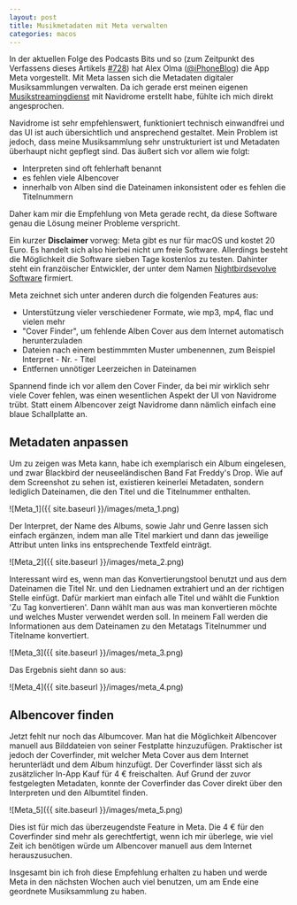 ```yaml
---
layout: post
title: Musikmetadaten mit Meta verwalten
categories: macos
---
```


In der aktuellen Folge des Podcasts Bits und so (zum Zeitpunkt des Verfassens dieses Artikels [#728](https://www.bitsundso.de/bus728/926/)) hat Alex Olma ([@iPhoneBlog](https://twitter.com/iPhoneBlog)) die App Meta vorgestellt. Mit Meta lassen sich die Metadaten digitaler Musiksammlungen verwalten.
Da ich gerade erst meinen eigenen [Musikstreamingdienst](https://mialikescoffee.com/musicstreaming/) mit Navidrome erstellt habe, fühlte ich mich direkt angesprochen.
  
Navidrome ist sehr empfehlenswert, funktioniert technisch einwandfrei und das UI ist auch übersichtlich und ansprechend gestaltet. Mein Problem ist jedoch, dass meine Musiksammlung sehr unstrukturiert ist und Metadaten überhaupt nicht gepflegt sind. Das äußert sich vor allem wie folgt:

* Interpreten sind oft fehlerhaft benannt
* es fehlen viele Albencover
* innerhalb von Alben sind die Dateinamen inkonsistent oder es fehlen die Titelnummern

Daher kam mir die Empfehlung von Meta gerade recht, da diese Software genau die Lösung meiner Probleme verspricht.

Ein kurzer **Disclaimer** vorweg: Meta gibt es nur für macOS und kostet 20 Euro. Es handelt sich also hierbei nicht um freie Software. Allerdings besteht die Möglichkeit die Software sieben Tage kostenlos zu testen.
Dahinter steht ein franzöischer Entwickler, der unter dem Namen [Nightbirdsevolve Software](https://www.nightbirdsevolve.com/) firmiert.

Meta zeichnet sich unter anderen durch die folgenden Features aus:

* Unterstützung vieler verschiedener Formate, wie mp3, mp4, flac und vielen mehr
* "Cover Finder", um fehlende Alben Cover aus dem Internet automatisch herunterzuladen
* Dateien nach einem bestimmmten Muster umbenennen, zum Beispiel Interpret - Nr. - Titel
* Entfernen unnötiger Leerzeichen in Dateinamen

Spannend finde ich vor allem den Cover Finder, da bei mir wirklich sehr viele Cover fehlen, was einen wesentlichen Aspekt der UI von Navidrome trübt. Statt einem Albencover zeigt Navidrome dann nämlich einfach eine blaue Schallplatte an.


## Metadaten anpassen

Um zu zeigen was Meta kann, habe ich exemplarisch ein Album eingelesen, und zwar Blackbird der neuseeländischen Band Fat Freddy's Drop.
Wie auf dem Screenshot zu sehen ist, existieren keinerlei Metadaten, sondern lediglich Dateinamen, die den Titel und die Titelnummer enthalten.

![Meta_1]({{ site.baseurl }}/images/meta_1.png)

Der Interpret, der Name des Albums, sowie Jahr und Genre lassen sich einfach ergänzen, indem man alle Titel markiert und dann das jeweilige Attribut unten links ins entsprechende Textfeld einträgt.

![Meta_2]({{ site.baseurl }}/images/meta_2.png)

Interessant wird es, wenn man das Konvertierungstool benutzt und aus dem Dateinamen die Titel Nr. und den Liednamen extrahiert und an der richtigen Stelle einfügt. Dafür markiert man einfach alle Titel und wählt die Funktion 'Zu Tag konvertieren'. Dann wählt man aus was man konvertieren möchte und welches Muster verwendet werden soll. In meinem Fall werden die Informationen aus dem Dateinamen zu den Metatags Titelnummer und Titelname konvertiert. 

![Meta_3]({{ site.baseurl }}/images/meta_3.png)

Das Ergebnis sieht dann so aus:

![Meta_4]({{ site.baseurl }}/images/meta_4.png)


## Albencover finden

Jetzt fehlt nur noch das Albumcover. Man hat die Möglichkeit Albencover manuell aus Bilddateien von seiner Festplatte hinzuzufügen. Praktischer ist jedoch der Coverfinder, mit welcher Meta Cover aus dem Internet herunterlädt und dem Album hinzufügt. Der Coverfinder lässt sich als zusätzlicher In-App Kauf für 4 € freischalten. Auf Grund der zuvor festgelegten Metadaten, konnte der Coverfinder das Cover direkt über den Interpreten und den Albumtitel finden. 


![Meta_5]({{ site.baseurl }}/images/meta_5.png)

Dies ist für mich das überzeugendste Feature in Meta. Die 4 € für den Coverfinder sind mehr als gerechtfertigt, wenn ich mir überlege, wie viel Zeit ich benötigen würde um Albencover manuell aus dem Internet herauszusuchen.  

Insgesamt bin ich froh diese Empfehlung erhalten zu haben und werde Meta in den nächsten Wochen auch viel benutzen, um am Ende eine geordnete Musiksammlung zu haben.

